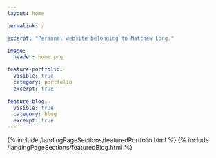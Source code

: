 ```yaml
---
layout: home

permalink: /

excerpt: "Personal website belonging to Matthew Long."

image:
  header: home.png

feature-portfolio:
  visible: true
  category: portfolio
  excerpt: true
  
feature-blog:
  visible: true
  category: blog
  excerpt: true
---
```


{% include /landingPageSections/featuredPortfolio.html %}
{% include /landingPageSections/featuredBlog.html %}